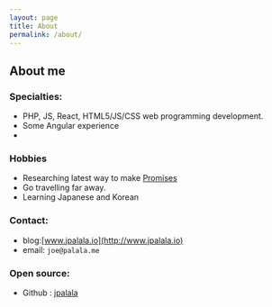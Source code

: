 ```yaml
---
layout: page
title: About
permalink: /about/
---
```


## About me

### Specialties:

* PHP, JS, React,  HTML5/JS/CSS web programming development.
* Some Angular experience
* 
### Hobbies

* Researching latest way to make [Promises](https://stackoverflow.blog/2019/09/12/practical-ways-to-write-better-javascript/)
* Go travelling far away.
* Learning Japanese and Korean

### Contact:

* blog:[www.jpalala.io](http://www.jpalala.io)
* email: `joe@palala.me`

### Open source:

* Github : [jpalala](https://github.com/jpalala)

